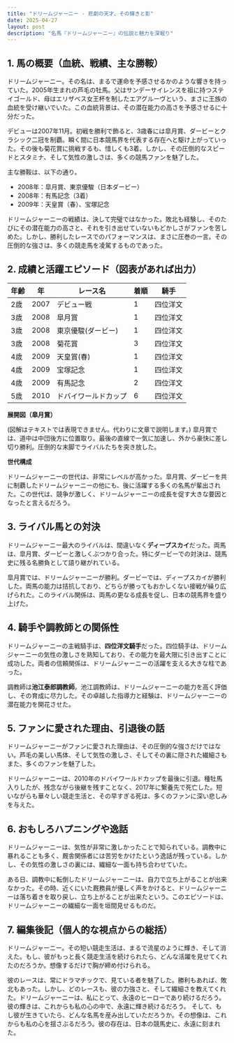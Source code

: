 ```yaml
---
title: "ドリームジャーニー - 悲劇の天才、その輝きと影"
date: 2025-04-27
layout: post
description: "名馬『ドリームジャーニー』の伝説と魅力を深堀り"
---
```


## 1. 馬の概要（血統、戦績、主な勝鞍）

ドリームジャーニー。その名は、まるで運命を予感させるかのような響きを持っていた。2005年生まれの芦毛の牡馬。父はサンデーサイレンスを祖に持つステイゴールド、母はエリザベス女王杯を制したエアグルーヴという、まさに王族の血統を受け継いでいた。この血統背景は、その潜在能力の高さを予感させるに十分だった。

デビューは2007年11月。初戦を勝利で飾ると、3歳春には皐月賞、ダービーとクラシック二冠を制覇。瞬く間に日本競馬界を代表する存在へと駆け上がっていった。その後も菊花賞に挑戦するも、惜しくも3着。しかし、その圧倒的なスピードとスタミナ、そして気性の激しさは、多くの競馬ファンを魅了した。

主な勝鞍は、以下の通り。

* 2008年：皐月賞、東京優駿（日本ダービー）
* 2008年：有馬記念（3着）
* 2009年：天皇賞（春）、宝塚記念

ドリームジャーニーの戦績は、決して完璧ではなかった。敗北も経験し、そのたびにその潜在能力の高さと、それを引き出せていないもどかしさがファンを苦しめた。しかし、勝利したレースでのパフォーマンスは、まさに圧巻の一言。その圧倒的な強さは、多くの競走馬を凌駕するものであった。


## 2. 成績と活躍エピソード（図表があれば出力）

| 年齢 | 年 | レース名           | 着順 | 騎手       |
|-----|---|--------------------|-----|-------------|
| 2歳 | 2007 | デビュー戦         | 1   | 四位洋文     |
| 3歳 | 2008 | 皐月賞             | 1   | 四位洋文     |
| 3歳 | 2008 | 東京優駿(ダービー) | 1   | 四位洋文     |
| 3歳 | 2008 | 菊花賞             | 3   | 四位洋文     |
| 4歳 | 2009 | 天皇賞(春)         | 1   | 四位洋文     |
| 4歳 | 2009 | 宝塚記念           | 1   | 四位洋文     |
| 4歳 | 2009 | 有馬記念           | 2   | 四位洋文     |
| 5歳 | 2010 | ドバイワールドカップ | 6   | 四位洋文     |


**展開図（皐月賞）**

(図解はテキストでは表現できません。代わりに文章で説明します。)
皐月賞では、道中は中団後方に位置取り。最後の直線で一気に加速し、外から豪快に差し切り勝利。圧倒的な末脚でライバルたちを突き放した。

**世代構成**

ドリームジャーニーの世代は、非常にレベルが高かった。皐月賞、ダービーを共に制覇したドリームジャーニーの他にも、後に活躍する多くの名馬が輩出された。この世代は、競争が激しく、ドリームジャーニーの成長を促す大きな要因となったと言えるだろう。


## 3. ライバル馬との対決

ドリームジャーニー最大のライバルは、間違いなく**ディープスカイ**だった。両馬は、皐月賞、ダービーと激しくぶつかり合った。特にダービーでの対決は、競馬史に残る名勝負として語り継がれている。

皐月賞では、ドリームジャーニーが勝利。ダービーでは、ディープスカイが勝利した。両馬の能力は拮抗しており、どちらが勝ってもおかしくない接戦が繰り広げられた。このライバル関係は、両馬の更なる成長を促し、日本の競馬界を盛り上げた。


## 4. 騎手や調教師との関係性

ドリームジャーニーの主戦騎手は、**四位洋文騎手**だった。四位騎手は、ドリームジャーニーの気性の激しさを熟知しており、その能力を最大限に引き出すことに成功した。両者の信頼関係は、ドリームジャーニーの活躍を支える大きな柱であった。

調教師は**池江泰郎調教師**。池江調教師は、ドリームジャーニーの能力を高く評価し、その育成に尽力した。その卓越した指導力と経験は、ドリームジャーニーの潜在能力を開花させた。


## 5. ファンに愛された理由、引退後の話

ドリームジャーニーがファンに愛された理由は、その圧倒的な強さだけではない。芦毛の美しい馬体、そして気性の激しさ、そしてその裏に隠された繊細さもまた、多くのファンを魅了した。

ドリームジャーニーは、2010年のドバイワールドカップを最後に引退。種牡馬入りしたが、残念ながら後継を残すことなく、2017年に繋養先で死亡した。短いながらも華々しい競走生活と、その早すぎる死は、多くのファンに深い悲しみを与えた。


## 6. おもしろハプニングや逸話

ドリームジャーニーは、気性が非常に激しかったことで知られている。調教中に暴れることも多く、厩舎関係者には苦労をかけたという逸話が残っている。しかし、その気性の激しさの裏には、繊細な一面も持ち合わせていた。

ある日、調教中に転倒したドリームジャーニーは、自力で立ち上がることが出来なかった。その時、近くにいた厩務員が優しく声をかけると、ドリームジャーニーは落ち着きを取り戻し、立ち上がることが出来たという。このエピソードは、ドリームジャーニーの繊細な一面を垣間見せるものだ。


## 7. 編集後記（個人的な視点からの総括）

ドリームジャーニー。その短い競走生活は、まるで流星のように輝き、そして消えた。もし、彼がもっと長く競走生活を続けられたら、どんな活躍を見せてくれたのだろうか。想像するだけで胸が締め付けられる。

彼のレースは、常にドラマチックで、見ている者を魅了した。勝利もあれば、敗北もあった。しかし、どのレースも、彼の力強さと、そして繊細さを教えてくれた。ドリームジャーニーは、私にとって、永遠のヒーローであり続けるだろう。彼の輝きは、これからも私の心の中で、永遠に輝き続けるだろう。  そして、もし彼が生きていたら、どんな名馬を産み出していただろうか。その想像は、これからも私の心を揺さぶるだろう。彼の存在は、日本の競馬史に、永遠に刻まれた。
